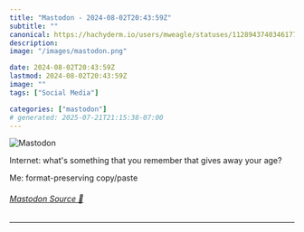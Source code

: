```yaml
---
title: "Mastodon - 2024-08-02T20:43:59Z"
subtitle: ""
canonical: https://hachyderm.io/users/mweagle/statuses/112894374034617768
description:
image: "/images/mastodon.png"

date: 2024-08-02T20:43:59Z
lastmod: 2024-08-02T20:43:59Z
image: ""
tags: ["Social Media"]

categories: ["mastodon"]
# generated: 2025-07-21T21:15:38-07:00
---
```

![Mastodon](/images/mastodon.png)

<p>Internet: what&#39;s something that you remember that gives away your age?</p><p>Me: format-preserving copy/paste</p>


###### [Mastodon Source 🐘](https://hachyderm.io/@mweagle/112894374034617768)

___
